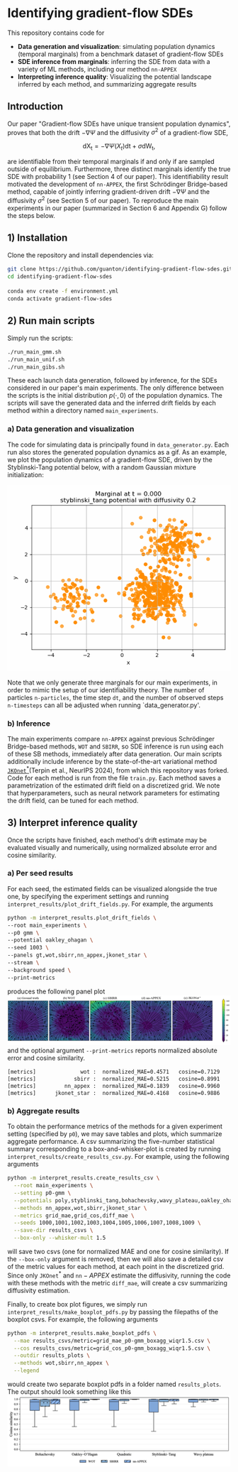 # Identifying gradient-flow SDEs

This repository contains code for
- **Data generation and visualization**: simulating population dynamics (temporal marginals) from a benchmark dataset of gradient-flow SDEs
- **SDE inference from marginals**: inferring the SDE from data with a variety of ML methods, including our method $\texttt{nn-APPEX}$
- **Interpreting inference quality**: Visualizing the potential landscape inferred by each method, and summarizing aggregate results


## Introduction

Our paper "Gradient-flow SDEs have unique transient population dynamics", proves that both the drift 
$-\nabla \Psi$ and the diffusivity $\sigma^2$ of a gradient-flow SDE,

$$\mathrm{dX_t} = -\nabla \Psi(X_t)\mathrm{dt}{} + \sigma \mathrm{dW_t},$$

are identifiable from their temporal marginals if and only if are sampled outside of equilibrium. 
Furthermore, three distinct marginals identify the true SDE with probability $1$ (see Section 4 of our paper). 
This identifiability result motivated the development of $\texttt{nn-APPEX}$, the first Schrödinger Bridge-based method, 
capable of jointly inferring gradient-driven drift $-\nabla \Psi$ and the diffusivity $\sigma^2$ (see Section 5 of our paper).
To reproduce the main experiments in our paper (summarized in Section 6 and Appendix G) follow the steps below.

## 1) Installation
Clone the repository and install dependencies via:
```bash
git clone https://github.com/guanton/identifying-gradient-flow-sdes.git
cd identifying-gradient-flow-sdes

conda env create -f environment.yml
conda activate gradient-flow-sdes
```

## 2) Run main scripts
Simply run the scripts:
```bash
./run_main_gmm.sh
./run_main_unif.sh
./run_main_gibs.sh
```
These each launch data generation, followed by inference, for the SDEs considered in our paper's main experiments. The only difference between the scripts is the initial distribution $p(\cdot,0)$ of 
the population dynamics. The scripts will save the generated data and the inferred drift fields by each method within a directory named `main_experiments`.

### a) Data generation and visualization
The code for simulating data is principally found in `data_generator.py`. Each run also stores the generated population dynamics as a gif. 
As an example, we plot the population dynamics of a gradient-flow SDE, driven by the Styblinski-Tang potential below, with a random Gaussian mixture initialization:


![styblinski_tang potential with diffusivity 0.2.gif](aux/styblinski_tang%20potential%20with%20diffusivity%200.2.gif)

Note that we only generate three marginals for our main experiments, in order to mimic the setup of our identifiability theory.
The number of particles `n-particles`, the time step `dt`, and the number of observed steps `n-timesteps` can all be adjusted when running `data_generator.py'. 

### b) Inference 

The main experiments compare $\texttt{nn-APPEX}$ against previous Schrödinger Bridge-based methods, 
$\texttt{WOT}$ and $\texttt{SBIRR}$, so SDE inference is run using each of these SB methods, immediately after data generation.
Our main scripts additionally include inference by the state-of-the-art variational method 
[$\texttt{JKOnet}^\ast$](https://github.com/antonioterpin/jkonet-star)(Terpin et al., NeurIPS 2024), from which this repository was forked. 
Code for each method is run from the file `train.py`. Each method saves a parametrization of the estimated drift field on a discretized grid.
We note that hyperparameters, such as neural network parameters for estimating the drift field, can be tuned for each method.

## 3) Interpret inference quality

Once the scripts have finished, each method's drift estimate may be evaluated visually and numerically, using normalized absolute error 
and cosine similarity. 

### a) Per seed results
For each seed, the estimated fields can be visualized alongside the true one, by specifying the experiment settings 
and running `interpret_results/plot_drift_fields.py`. For example, the arguments
```bash
python -m interpret_results.plot_drift_fields \
--root main_experiments \
--p0 gmm \
--potential oakley_ohagan \
--seed 1003 \
--panels gt,wot,sbirr,nn_appex,jkonet_star \
--stream \
--background speed \
--print-metrics 
```
produces the following panel plot
![oakley_drift_fields.png](aux/oakley_drift_fields.png)
and the optional argument ``--print-metrics`` reports normalized absolute error and cosine similarity.
```
[metrics]              wot :  normalized_MAE=0.4571   cosine=0.7129
[metrics]            sbirr :  normalized_MAE=0.5215   cosine=0.8991
[metrics]         nn_appex :  normalized_MAE=0.1839   cosine=0.9960
[metrics]      jkonet_star :  normalized_MAE=0.4168   cosine=0.9886
```

### b) Aggregate results
To obtain the performance metrics of the methods for a given experiment setting (specified by `p0`), we may save 
tables and plots, which summarize aggregate performance. A csv summarizing the five-number statistical summary
corresponding to a box-and-whisker-plot is created by running `interpret_results/create_results_csv.py`. For example,
using the following arguments
```bash
python -m interpret_results.create_results_csv \
  --root main_experiments \
  --setting p0-gmm \
  --potentials poly,styblinski_tang,bohachevsky,wavy_plateau,oakley_ohagan \
  --methods nn_appex,wot,sbirr,jkonet_star \
  --metrics grid_mae,grid_cos,diff_mae \
  --seeds 1000,1001,1002,1003,1004,1005,1006,1007,1008,1009 \
  --save-dir results_csvs \
  --box-only --whisker-mult 1.5
```
will save two csvs (one for normalized MAE and one for cosine similarity). If the ``--box-only`` argument is removed,
then we will also save a detailed csv of the metric values for each method, at each point in the discretized grid. 
Since only $\texttt{JKOnet}^\ast$ and $\texttt{nn}-APPEX$ estimate the diffusivity, running the code with these methods
with the metric `diff_mae`, will create a csv summarizing diffusivity estimation.

Finally, to create box plot figures, we simply run `interpret_results/make_boxplot_pdfs.py` by passing the filepaths of the
boxplot csvs. For example, the following arguments
```bash
python -m interpret_results.make_boxplot_pdfs \
  --mae results_csvs/metric=grid_mae_p0-gmm_boxagg_wiqr1.5.csv \
  --cos results_csvs/metric=grid_cos_p0-gmm_boxagg_wiqr1.5.csv \
  --outdir results_plots \
  --methods wot,sbirr,nn_appex \
  --legend
```
would create two separate boxplot pdfs in a folder named `results_plots`. The output should look something like this
![grid_box_cos_gmm.png](aux/grid_box_cos_gmm.png)













